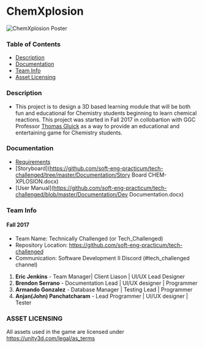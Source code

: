 # ChemXplosion

![ChemXplosion Poster](https://imgur.com/v1VrfGN)

### Table of Contents
* [Description](https://github.com/tech-challenged/tech-challenged.github.io#description)
* [Documentation](https://github.com/tech-challenged/tech-challenged.github.io#documentaion)
* [Team Info](https://github.com/tech-challenged/tech-challenged.github.io#team-info)
* [Asset Licensing](https://github.com/tech-challenged/tech-challenged.github.io#asset-licensing)

### Description
* This project is to design a 3D based learning module that will be both fun and educational for Chemistry students beginning to learn chemical reactions. This project was started in Fall 2017 in collobartion with GGC Professor [Thomas Gluick](http://www.ggc.edu/about-ggc/directory/thomas-gluick) as a way to provide an educational and entertaining game for Chemistry students.

### Documentation
* [Requirements](https://github.com/soft-eng-practicum/tech-challenged/tree/master/Documentation/Requirements_Version2.docx) 
* [Storyboard](https://github.com/soft-eng-practicum/tech-challenged/tree/master/Documentation/Story Board CHEM-XPLOSION.docx) 
* [User Manual](https://github.com/soft-eng-practicum/tech-challenged/blob/master/Documentation/Dev Documentation.docx)

### Team Info
#### Fall 2017
* Team Name: Technically Challenged (or Tech_Challenged)
* Repository Location: https://github.com/soft-eng-practicum/tech-challenged
* Communication: Software Development II Discord (#tech_challenged channel)
1. **Eric Jenkins** - Team Manager| Client Liason | UI/UX Lead Designer
2. **Brendon Serrano** - Documentation Lead | UI/UX designer | Programmer
3. **Armando Gonzalez** - Database Manager | Testing Lead | Programmer
4. **Anjan(John) Panchatcharam** - Lead Programmer | UI/UX designer | Tester

### ASSET LICENSING 
All assets used in the game are licensed under https://unity3d.com/legal/as_terms 
